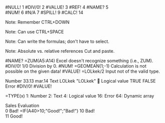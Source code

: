 #NULL!	1
#DIV/0!	2
#VALUE!	3
#REF!	4
#NAME?	5      
#NUM!	6
#N/A	7
#SPILL!	9
#CALC!	14

Note: Remember CTRL+DOWN

Note: Can use CTRL+SPACE

Note: Can write the formulas; don't have to select.

Note: Absolute vs. relative references
Cut and paste.

#NAME?	=ZUM(A5:A14)	Excel doesn't recognize something (i.e., ZUM).
#DIV/0!	1/0	Division by 0.
#NUM!	=GEOMEAN(1;-1)	Calculation is not possible on the given data!
#VALUE!	=LOLkek/2	Input not of the valid type.


Number	33.13	mar.14
Text	LOLkek	"LOLkek" 🦆
Logical value	TRUE	FALSE
Error	#DIV/0!	#VALUE!


=TYPE(x)
1: Number
2: Text
4: Logical value
16: Error
64: Dynamic array


Sales	Evaluation	
0	Bad!	=IF(A40>10;"Good!";"Bad!")
10	Bad!	
11	Good!	
